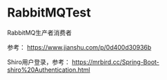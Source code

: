 # RabbitMQTest
RabbitMQ生产者消费者

参考：
https://www.jianshu.com/p/0d400d30936b

Shiro用户登录，参考：
https://mrbird.cc/Spring-Boot-shiro%20Authentication.html

